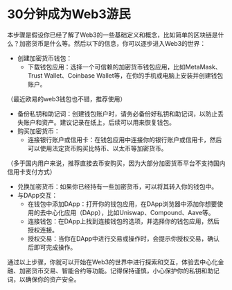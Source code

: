 # 30分钟成为Web3游民

本步骤是假设你已经了解了Web3的一些基础定义和概念，比如简单的区块链是什么？加密货币是什么等。然后以下的信息，你可以逐步进入Web3的世界：

- 创建加密货币钱包：
	- 下载钱包应用：选择一个可信赖的加密货币钱包应用，比如MetaMask、Trust Wallet、Coinbase Wallet等，在你的手机或电脑上安装并创建钱包账户。

（最近欧易的web3钱包也不错，推荐使用）

- 备份私钥和助记词：创建钱包账户时，请务必备份好私钥和助记词，以防止丢失账户和资产。建议记录在纸上，后续可以用来恢复钱包。
- 购买加密货币：
	- 连接银行账户或信用卡：在钱包应用中连接你的银行账户或信用卡，然后可以使用法定货币购买比特币、以太币等加密货币。

（多于国内用户来说，推荐直接去币安购买，因为大部分加密货币平台不支持国内信用卡支付方式）

- 兑换加密货币：如果你已经持有一些加密货币，可以将其转入你的钱包中。
- 与DApp交互：
	- 在钱包中添加DApp：打开你的钱包应用，在DApp浏览器中添加你想要使用的去中心化应用（DApp），比如Uniswap、Compound、Aave等。
	- 连接钱包：在DApp上找到连接钱包的选项，并选择你的钱包应用，然后授权连接。
	- 授权交易：当你在DApp中进行交易或操作时，会提示你授权交易，确认后即可完成操作。

通过以上步骤，你就可以开始在Web3的世界中进行探索和交互，体验去中心化金融、加密货币交易、智能合约等功能。记得保持谨慎，小心保护你的私钥和助记词，以确保你的资产安全。